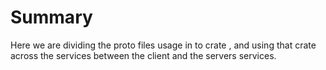 # Summary
Here we are dividing the proto files usage in to crate , and using that crate across the
services between the client and the servers services.